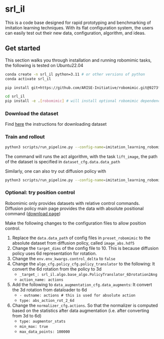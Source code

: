 # srl_il
This is a code base designed for rapid prototyping and benchmarking of imitation learning techniques. With its flat configuration system, the users can easily test out their new data, configuration, algorithm, and ideas.

## Get started

This section walks you through installation and running robomimic tasks, the following is tested on Ubuntu22.04

```bash
conda create -n srl_il python=3.11 # or other versions of python
conda activate srl_il

pip install git+https://github.com/ARISE-Initiative/robomimic.git@9273f9c # install the latest robomimic by the time this is document is writen. Note, this is different v0.3.0

cd srl_il
pip install -e .[robomimic] # will install optional robomimic dependencies
```

### Download the dataset 
Find [here](https://robomimic.github.io/docs/datasets/robomimic_v0.1.html#method-1-using-download-datasets-py-recommended) the instructions for downloading dataset


### Train and rollout

```bash
python3 scripts/run_pipeline.py --config-name=imitation_learning_robomimic_act  preset_robomimic=lift_image  dataset_cfg.data.data_path=my_data_path/lift/ph/image.hdf5
```

The command will runs the act algorithm, with the task `lift_image`, the path of the dataset is specified in `dataset_cfg.data.data_path`

Similarly, one can also try out diffusion policy with

```bash
python3 scripts/run_pipeline.py --config-name=imitation_learning_robomimic_diffusion  preset_robomimic=lift_image  dataset_cfg.data.data_path=my_data_path/lift/ph/image.hdf5
```

### Optional: try position control
Robomimic only provides datasets with relative control commands. Diffusion policy main page provides the data with absolute positional command ([download page](https://diffusion-policy.cs.columbia.edu/data/training/))

Make the following changes to the configuration files to allow position control.

1. Replace the `data.data_path` of config files in `preset_robomimic` to the absolute dataset from diffusion policy, called `image_abs.hdf5`
2. Change the `target_dims` of the config file to 10. This is because diffusion policy uses 6d representation for rotation.
3. Change the `env.env_kwargs.control_delta` to `false`
4. Change the `algo_cfg.policy_cfg.policy_translator` to the following: It convert the 6d rotation from the policy to 3d
    - `_target_: srl_il.algo.base_algo.PolicyTranslator_6Drotation2Ang`
    - `action_name: actions`
5. Add the following to `data_augmentation_cfg.data_augments`: It convert the 3d rotation from dataloader to 6d
    - `- outname: actions # this is used for absolute action`
    - `type: abs_action_rot_2_6d`
6. Change the `normalizer_cfg.actions`. So that the normalizer is computed based on the statistics after data augmentation (i.e. after converting from 3d to 6d)
    - `type: augmentor_stats`
    - `min_max: true` 
    - `max_data_points: 100000` 

